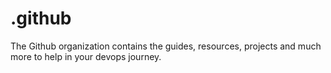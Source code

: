 # .github
The Github organization contains the guides, resources, projects and much more to help in your devops journey. 
